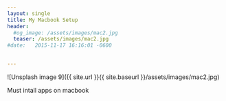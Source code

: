 ```yaml
---
layout: single
title: My Macbook Setup
header:
  #og_image: /assets/images/mac2.jpg
  teaser: /assets/images/mac2.jpg
#date:   2015-11-17 16:16:01 -0600


---
```


![Unsplash image 9]({{ site.url }}{{ site.baseurl }}/assets/images/mac2.jpg)



Must intall apps on macbook
